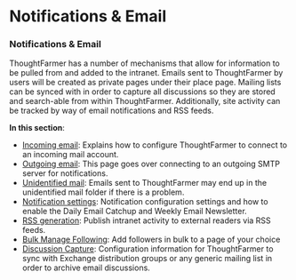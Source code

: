 # Notifications & Email

### Notifications & Email

ThoughtFarmer has a number of mechanisms that allow for information to be pulled from and added to the intranet. Emails sent to ThoughtFarmer by users will be created as private pages under their place page. Mailing lists can be synced with in order to capture all discussions so they are stored and search-able from within ThoughtFarmer. Additionally, site activity can be tracked by way of email notifications and RSS feeds.  
  
**In this section**:

* [Incoming email](incoming-email.md): Explains how to configure ThoughtFarmer to connect to an incoming mail account.
* [Outgoing email](outgoing-email.md): This page goes over connecting to an outgoing SMTP server for notifications.
* [Unidentified mail](unidentified-email.md): Emails sent to ThoughtFarmer may end up in the unidentified mail folder if there is a problem.
* [Notification settings](notification-settings.md): Notification configuration settings and how to enable the Daily Email Catchup and Weekly Email Newsletter.
* [RSS generation](rss-generation/): Publish intranet activity to external readers via RSS feeds.
* [Bulk Manage Following](add-multiple-followers.md): Add followers in bulk to a page of your choice
* [Discussion Capture](discussion-capture.md): Configuration information for ThoughtFarmer to sync with Exchange distribution groups or any generic mailing list in order to archive email discussions.

